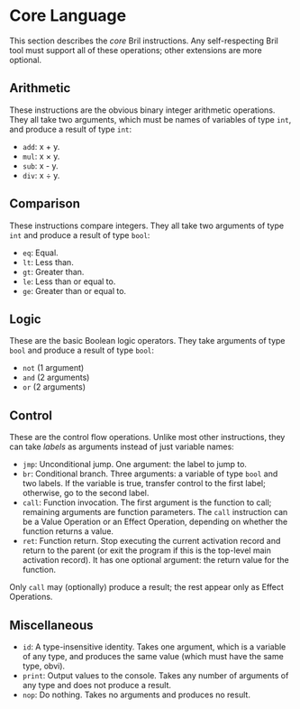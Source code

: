 Core Language
=============

This section describes the *core* Bril instructions.
Any self-respecting Bril tool must support all of these operations; other extensions are more optional.

Arithmetic
----------

These instructions are the obvious binary integer arithmetic operations.
They all take two arguments, which must be names of variables of type `int`, and produce a result of type `int`:

* `add`: x + y.
* `mul`: x × y.
* `sub`: x - y.
* `div`: x ÷ y.

Comparison
----------

These instructions compare integers.
They all take two arguments of type `int` and produce a result of type `bool`:

* `eq`: Equal.
* `lt`: Less than.
* `gt`: Greater than.
* `le`: Less than or equal to.
* `ge`: Greater than or equal to.

Logic
-----

These are the basic Boolean logic operators.
They take arguments of type `bool` and produce a result of type `bool`:

* `not` (1 argument)
* `and` (2 arguments)
* `or` (2 arguments)

Control
-------

These are the control flow operations.
Unlike most other instructions, they can take *labels* as arguments instead of just variable names:

* `jmp`: Unconditional jump. One argument: the label to jump to. 
* `br`: Conditional branch. Three arguments: a variable of type `bool` and two labels. If the variable is true, transfer control to the first label; otherwise, go to the second label.
* `call`: Function invocation. The first argument is the function to call; remaining arguments are function parameters. The `call` instruction can be a Value Operation or an Effect Operation, depending on whether the function returns a value.
* `ret`: Function return. Stop executing the current activation record and return to the parent (or exit the program if this is the top-level main activation record). It has one optional argument: the return value for the function.

Only `call` may (optionally) produce a result; the rest appear only as Effect Operations.

Miscellaneous
-------------

* `id`: A type-insensitive identity. Takes one argument, which is a variable of any type, and produces the same value (which must have the same type, obvi).
* `print`: Output values to the console. Takes any number of arguments of any type and does not produce a result.
* `nop`: Do nothing. Takes no arguments and produces no result.

